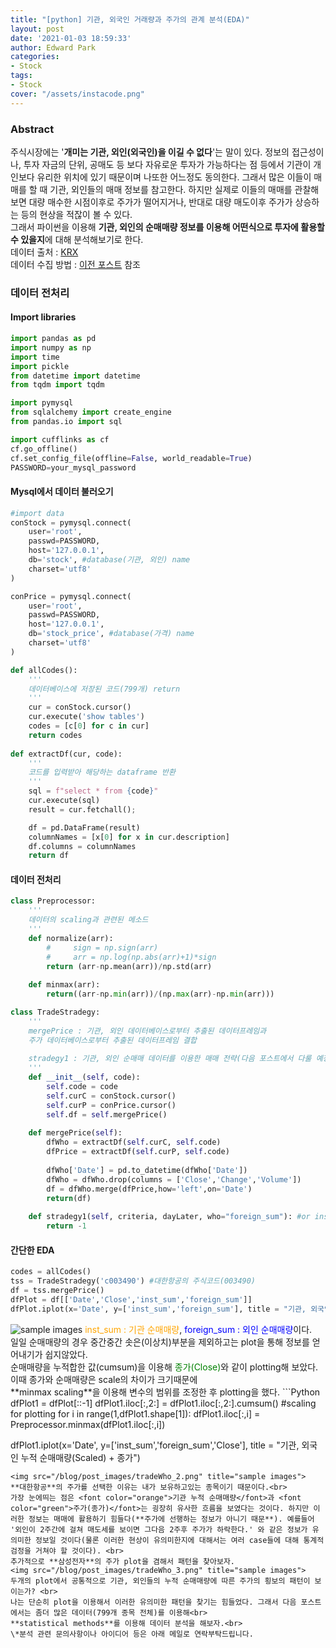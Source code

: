 ```yaml
---
title: "[python] 기관, 외국인 거래량과 주가의 관계 분석(EDA)"
layout: post
date: '2021-01-03 18:59:33'
author: Edward Park
categories:
- Stock
tags:
- Stock
cover: "/assets/instacode.png"
---
```


### Abstract
주식시장에는 '**개미는 기관, 외인(외국인)을 이길 수 없다**'는 말이 있다. 정보의 접근성이나, 투자 자금의 단위, 공매도 등 보다 자유로운 투자가 가능하다는 점 등에서 기관이 개인보다 유리한 위치에 있기 때문이며 나또한 어느정도 동의한다. 그래서 많은 이들이 매매를 할 때 기관, 외인들의 매매 정보를 참고한다. 하지만 실제로 이들의 매매를 관찰해보면 대량 매수한 시점이후로 주가가 떨어지거나, 반대로 대량 매도이후 주가가 상승하는 등의 현상을 적잖이 볼 수 있다.<br>
그래서 파이썬을 이용해 **기관, 외인의 순매매량 정보를 이용해 어떤식으로 투자에 활용할 수 있을지**에 대해 분석해보기로 한다.<br>
데이터 출처 : [KRX](http://www.krx.co.kr/main/main.jsp)<br>
데이터 수집 방법 : [이전 포스트](https://parkeunsang.github.io/blog/stock/2020/12/16/krx.html) 참조<br>

### 데이터 전처리
#### Import libraries
```Python
import pandas as pd
import numpy as np
import time
import pickle
from datetime import datetime
from tqdm import tqdm

import pymysql
from sqlalchemy import create_engine
from pandas.io import sql

import cufflinks as cf
cf.go_offline()
cf.set_config_file(offline=False, world_readable=True)
PASSWORD=your_mysql_password
```
#### Mysql에서 데이터 불러오기
```Python
#import data
conStock = pymysql.connect(
    user='root', 
    passwd=PASSWORD, 
    host='127.0.0.1', 
    db='stock', #database(기관, 외인) name
    charset='utf8'
)

conPrice = pymysql.connect(
    user='root', 
    passwd=PASSWORD, 
    host='127.0.0.1', 
    db='stock_price', #database(가격) name
    charset='utf8'
)

def allCodes():
    '''
    데이터베이스에 저장된 코드(799개) return
    '''
    cur = conStock.cursor()
    cur.execute('show tables')
    codes = [c[0] for c in cur]
    return codes
		
def extractDf(cur, code):
    '''
    코드를 입력받아 해당하는 dataframe 반환
    '''
    sql = f"select * from {code}"
    cur.execute(sql)
    result = cur.fetchall();

    df = pd.DataFrame(result)
    columnNames = [x[0] for x in cur.description]
    df.columns = columnNames
    return df
```

#### 데이터 전처리
```Python
class Preprocessor:
    '''
    데이터의 scaling과 관련된 메소드
    '''
    def normalize(arr):
        #     sign = np.sign(arr)
        #     arr = np.log(np.abs(arr)+1)*sign
        return (arr-np.mean(arr))/np.std(arr)
    
    def minmax(arr):
        return((arr-np.min(arr))/(np.max(arr)-np.min(arr)))

class TradeStradegy:
    '''
    mergePrice : 기관, 외인 데이터베이스로부터 추출된 데이터프레임과
    주가 데이터베이스로부터 추출된 데이터프레임 결합
    
    stradegy1 : 기관, 외인 순매매 데이터를 이용한 매매 전략(다음 포스트에서 다룰 예정)
    '''
    def __init__(self, code):
        self.code = code
        self.curC = conStock.cursor()
        self.curP = conPrice.cursor()
        self.df = self.mergePrice()
        
    def mergePrice(self):
        dfWho = extractDf(self.curC, self.code)
        dfPrice = extractDf(self.curP, self.code)
        
        dfWho['Date'] = pd.to_datetime(dfWho['Date'])
        dfWho = dfWho.drop(columns = ['Close','Change','Volume'])
        df = dfWho.merge(dfPrice,how='left',on='Date')
        return(df)
    
    def stradegy1(self, criteria, dayLater, who="foreign_sum"): #or inst_sum
        return -1
```
#### 간단한 EDA
```Python
codes = allCodes()
tss = TradeStradegy('c003490') #대한항공의 주식코드(003490)
df = tss.mergePrice()
dfPlot = df[['Date','Close','inst_sum','foreign_sum']]
dfPlot.iplot(x='Date', y=['inst_sum','foreign_sum'], title = "기관, 외국인의 일일 순매매량")
```
<img src="/blog/post_images/tradeWho_1.png" title="sample images">
<font color="orange">inst_sum : 기관 순매매량</font>, <font color="blue">foreign_sum : 외인 순매매량</font>이다.<br>
일일 순매매량의 경우 중간중간 솟은(이상치)부분을 제외하고는 plot을 통해 정보를 얻어내기가 쉽지않았다.<br>
순매매량을 누적합한 값(cumsum)을 이용해 <font color="green">종가(Close)</font>와 같이 plotting해 보았다. 이때 종가와 순매매량은 scale의 차이가 크기때문에<br>
**minmax scaling**을 이용해 변수의 범위를 조정한 후 plotting을 했다.
```Python
dfPlot1 = dfPlot[::-1]
dfPlot1.iloc[:,2:] = dfPlot1.iloc[:,2:].cumsum()
#scaling for plotting
for i in range(1,dfPlot1.shape[1]):
        dfPlot1.iloc[:,i] = Preprocessor.minmax(dfPlot1.iloc[:,i])
				
dfPlot1.iplot(x='Date', y=['inst_sum','foreign_sum','Close'], title = "기관, 외국인 누적 순매매량(Scaled) + 종가")
```
<img src="/blog/post_images/tradeWho_2.png" title="sample images">
**대한항공**의 주가를 선택한 이유는 내가 보유하고있는 종목이기 때문이다.<br>
가장 눈에띄는 점은 <font color="orange">기관 누적 순매매량</font>과 <font color="green">주가(종가)</font>는 굉장히 유사한 흐름을 보였다는 것이다. 하지만 이러한 정보는 매매에 활용하기 힘들다(**주가에 선행하는 정보가 아니기 때문**). 예를들어 '외인이 2주간에 걸쳐 매도세를 보이면 그다음 2주후 주가가 하락한다.' 와 같은 정보가 유의미한 정보일 것이다(물론 이러한 현상이 유의미한지에 대해서는 여러 case들에 대해 통계적 검정을 거쳐야 할 것이다). <br>
추가적으로 **삼성전자**의 주가 plot을 겸해서 패턴을 찾아보자.
<img src="/blog/post_images/tradeWho_3.png" title="sample images">
두개의 plot에서 공통적으로 기관, 외인들의 누적 순매매량에 따른 주가의 횡보의 패턴이 보이는가? <br>
나는 단순히 plot을 이용해서 이러한 유의미한 패턴을 찾기는 힘들었다. 그래서 다음 포스트에서는 좀더 많은 데이터(799개 종목 전체)를 이용해<br>
**statistical methods**를 이용해 데이터 분석을 해보자.<br>
\*분석 관련 문의사항이나 아이디어 등은 아래 메일로 연락부탁드립니다.
